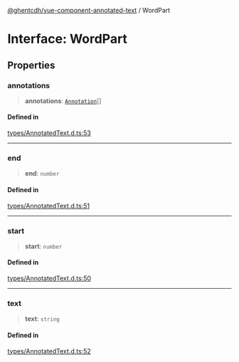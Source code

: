 [@ghentcdh/vue-component-annotated-text](../globals.md) / WordPart

# Interface: WordPart

## Properties

### annotations

> **annotations**: [`Annotation`](Annotation.md)[]

#### Defined in

[types/AnnotatedText.d.ts:53](https://github.com/GhentCDH/vue_component_annotated_text/blob/1a1305298088f2a8b844c3bc4c9169f47cb7de8b/src/types/AnnotatedText.d.ts#L53)

***

### end

> **end**: `number`

#### Defined in

[types/AnnotatedText.d.ts:51](https://github.com/GhentCDH/vue_component_annotated_text/blob/1a1305298088f2a8b844c3bc4c9169f47cb7de8b/src/types/AnnotatedText.d.ts#L51)

***

### start

> **start**: `number`

#### Defined in

[types/AnnotatedText.d.ts:50](https://github.com/GhentCDH/vue_component_annotated_text/blob/1a1305298088f2a8b844c3bc4c9169f47cb7de8b/src/types/AnnotatedText.d.ts#L50)

***

### text

> **text**: `string`

#### Defined in

[types/AnnotatedText.d.ts:52](https://github.com/GhentCDH/vue_component_annotated_text/blob/1a1305298088f2a8b844c3bc4c9169f47cb7de8b/src/types/AnnotatedText.d.ts#L52)
